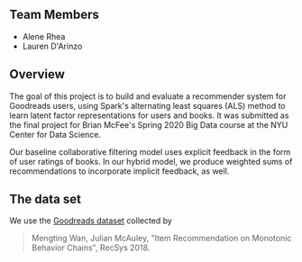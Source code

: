 ## Team Members
- Alene Rhea
- Lauren D'Arinzo


## Overview
The goal of this project is to build and evaluate a recommender system for Goodreads users, using Spark's alternating least squares (ALS) method to learn latent factor representations for users and books. It was submitted as the final project for Brian McFee's Spring 2020 Big Data course at the NYU Center for Data Science.

Our baseline collaborative filtering model uses explicit feedback in the form of user ratings of books. In our hybrid model, we produce weighted sums of recommendations to incorporate implicit feedback, as well.


 ## The data set
We use the [Goodreads dataset](https://sites.google.com/eng.ucsd.edu/ucsdbookgraph/home) collected by 
> Mengting Wan, Julian McAuley, "Item Recommendation on Monotonic Behavior Chains", RecSys 2018.
